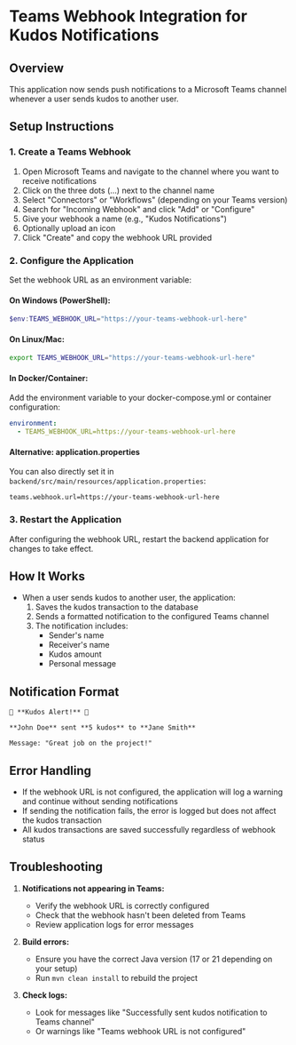 # Teams Webhook Integration for Kudos Notifications

## Overview
This application now sends push notifications to a Microsoft Teams channel whenever a user sends kudos to another user.

## Setup Instructions

### 1. Create a Teams Webhook
1. Open Microsoft Teams and navigate to the channel where you want to receive notifications
2. Click on the three dots (...) next to the channel name
3. Select "Connectors" or "Workflows" (depending on your Teams version)
4. Search for "Incoming Webhook" and click "Add" or "Configure"
5. Give your webhook a name (e.g., "Kudos Notifications")
6. Optionally upload an icon
7. Click "Create" and copy the webhook URL provided

### 2. Configure the Application
Set the webhook URL as an environment variable:

#### On Windows (PowerShell):
```powershell
$env:TEAMS_WEBHOOK_URL="https://your-teams-webhook-url-here"
```

#### On Linux/Mac:
```bash
export TEAMS_WEBHOOK_URL="https://your-teams-webhook-url-here"
```

#### In Docker/Container:
Add the environment variable to your docker-compose.yml or container configuration:
```yaml
environment:
  - TEAMS_WEBHOOK_URL=https://your-teams-webhook-url-here
```

#### Alternative: application.properties
You can also directly set it in `backend/src/main/resources/application.properties`:
```properties
teams.webhook.url=https://your-teams-webhook-url-here
```

### 3. Restart the Application
After configuring the webhook URL, restart the backend application for changes to take effect.

## How It Works
- When a user sends kudos to another user, the application:
  1. Saves the kudos transaction to the database
  2. Sends a formatted notification to the configured Teams channel
  3. The notification includes:
     - Sender's name
     - Receiver's name
     - Kudos amount
     - Personal message

## Notification Format
```
🎉 **Kudos Alert!** 🎉

**John Doe** sent **5 kudos** to **Jane Smith**

Message: "Great job on the project!"
```

## Error Handling
- If the webhook URL is not configured, the application will log a warning and continue without sending notifications
- If sending the notification fails, the error is logged but does not affect the kudos transaction
- All kudos transactions are saved successfully regardless of webhook status

## Troubleshooting
1. **Notifications not appearing in Teams:**
   - Verify the webhook URL is correctly configured
   - Check that the webhook hasn't been deleted from Teams
   - Review application logs for error messages

2. **Build errors:**
   - Ensure you have the correct Java version (17 or 21 depending on your setup)
   - Run `mvn clean install` to rebuild the project

3. **Check logs:**
   - Look for messages like "Successfully sent kudos notification to Teams channel"
   - Or warnings like "Teams webhook URL is not configured"
